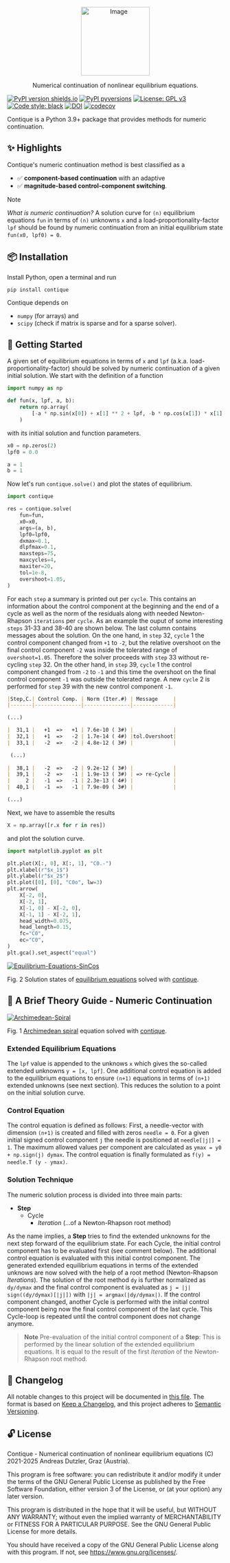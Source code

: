 <p align="center">
  <img height="160" alt="Image" src="https://github.com/user-attachments/assets/91912121-35df-4fac-a950-2fe4f75f51a9"/>
  <p align="center">Numerical continuation of nonlinear equilibrium equations.</p>
</p>

[![PyPI version shields.io](https://img.shields.io/pypi/v/contique.svg)](https://pypi.python.org/pypi/contique/)
[![PyPI pyversions](https://img.shields.io/pypi/pyversions/contique.svg)](https://pypi.python.org/pypi/contique/)
[![License: GPL v3](https://img.shields.io/badge/License-GPLv3-blue.svg)](https://www.gnu.org/licenses/gpl-3.0)
[![Code style: black](https://img.shields.io/badge/code%20style-black-000000.svg)](https://github.com/psf/black)
[![DOI](https://zenodo.org/badge/DOI/10.5281/zenodo.7931300.svg)](https://doi.org/10.5281/zenodo.7931300)
[![codecov](https://codecov.io/gh/adtzlr/contique/branch/main/graph/badge.svg?token=CXKRL8TLQY)](https://codecov.io/gh/adtzlr/contique)

Contique is a Python 3.9+ package that provides methods for numeric continuation.

## ✨ Highlights
Contique's numeric continuation method is best classified as a 

- ✅ **component-based continuation** with an adaptive 
- ✅ **magnitude-based control-component switching**.

> [!NOTE]
> *What is numeric continuation?* A solution curve for `(n)` equilibrium equations `fun` in terms of `(n)` unknowns `x` and a load-proportionality-factor `lpf` should be found by numeric continuation from an initial equilibrium state `fun(x0, lpf0) = 0`. 

## 📦 Installation
Install Python, open a terminal and run

```shell
pip install contique
```

Contique depends on
- `numpy` (for arrays) and
- `scipy` (check if matrix is sparse and for a sparse solver).

## 🚀 Getting Started
A given set of equilibrium equations in terms of `x` and `lpf` (a.k.a. load-proportionality-factor) should be solved by numeric continuation of a given initial solution. We start with the definition of a function

```python
import numpy as np

def fun(x, lpf, a, b):
    return np.array(
        [-a * np.sin(x[0]) + x[1] ** 2 + lpf, -b * np.cos(x[1]) * x[1] + lpf]
    )
```

with its initial solution and function parameters.

```python
x0 = np.zeros(2)
lpf0 = 0.0

a = 1
b = 1
```

Now let's run `contique.solve()` and plot the states of equilibrium.

```python
import contique

res = contique.solve(
    fun=fun,
    x0=x0,
    args=(a, b),
    lpf0=lpf0,
    dxmax=0.1,
    dlpfmax=0.1,
    maxsteps=75,
    maxcycles=4,
    maxiter=20,
    tol=1e-8,
    overshoot=1.05,
)
```

For each `step` a summary is printed out per `cycle`. This contains an information about the control component at the beginning and the end of a cycle as well as the norm of the residuals along with needed Newton-Rhapson `iterations` per `cycle`. As an example the ouput of some interesting `steps` 31-33 and 38-40 are shown below. The last column contains messages about the solution. On the one hand, in `step` 32, `cycle` 1 the control component changed from `+1` to `-2`, but the relative overshoot on the final control component `-2` was inside the tolerated range of `overshoot=1.05`. Therefore the solver proceeds with `step` 33 without re-cycling `step` 32. On the other hand, in `step` 39, `cycle` 1 the control component changed from `-2` to `-1` and this time the overshoot on the final control component `-1` was outside the tolerated range. A new `cycle` 2 is performed for `step` 39 with the new control component `-1`.

```markdown
|Step,C.| Control Comp. | Norm (Iter.#) | Message     |
|-------|---------------|---------------|-------------|

(...)

|  31,1 |   +1  =>   +1 | 7.6e-10 ( 3#) |             |
|  32,1 |   +1  =>   -2 | 1.7e-14 ( 4#) |tol.Overshoot|
|  33,1 |   -2  =>   -2 | 4.8e-12 ( 3#) |             |

 (...)
 
|  38,1 |   -2  =>   -2 | 9.2e-12 ( 3#) |             |
|  39,1 |   -2  =>   -1 | 1.9e-13 ( 3#) | => re-Cycle |
|     2 |   -1  =>   -1 | 2.3e-13 ( 4#) |             |
|  40,1 |   -1  =>   -1 | 7.9e-09 ( 3#) |             |

(...)
```

Next, we have to assemble the results

```python
X = np.array([r.x for r in res])
```

and plot the solution curve.

```python
import matplotlib.pyplot as plt

plt.plot(X[:, 0], X[:, 1], "C0.-")
plt.xlabel(r"$x_1$")
plt.ylabel(r"$x_2$")
plt.plot([0], [0], "C0o", lw=3)
plt.arrow(
    X[-2, 0],
    X[-2, 1],
    X[-1, 0] - X[-2, 0],
    X[-1, 1] - X[-2, 1],
    head_width=0.075,
    head_length=0.15,
    fc="C0",
    ec="C0",
)
plt.gca().set_aspect("equal")
```

[![Equilibrium-Equations-SinCos](https://github.com/adtzlr/contique/assets/5793153/20fb6415-d226-4859-b818-4f79194ba1e2)](https://github.com/adtzlr/contique/blob/main/tests/test_sincos.py)

Fig. 2 Solution states of [equilibrium equations](https://github.com/adtzlr/contique/blob/main/tests/test_sincos.py) solved with [contique](https://github.com/adtzlr/contique/blob/main/tests/test_sincos.py).

## 📝 A Brief Theory Guide - Numeric Continuation
[![Archimedean-Spiral](https://github.com/adtzlr/contique/assets/5793153/6b38c783-bdfc-470a-8a66-82a3ca663407)](https://github.com/adtzlr/contique/blob/main/tests/test_archimedean_spiral.py)

Fig. 1 [Archimedean spiral](https://en.wikipedia.org/wiki/Archimedean_spiral) equation solved with [contique](https://github.com/adtzlr/contique/blob/main/tests/test_archimedean_spiral.py).
  
### Extended Equilibrium Equations
The `lpf` value is appended to the unknows `x` which gives the so-called extended unknowns `y = [x, lpf]`. One additional control equation is added to the equilibrium equations to ensure `(n+1)` equations in terms of `(n+1)` extended unknowns (see next section). This reduces the solution to a point on the initial solution curve.

### Control Equation
The control equation is defined as follows: First, a needle-vector with dimension `(n+1)` is created and filled with zeros `needle = 0`. For a given initial signed control component `j` the needle is positioned at `needle[|j|] = 1`. The maximum allowed values per component are calculated as `ymax = y0 + np.sign(j) dymax`. The control equation is finally formulated as `f(y) = needle.T (y - ymax)`.

### Solution Technique
The numeric solution process is divided into three main parts:

- **Step**
    + Cycle
        * *Iteration* (...of a Newton-Rhapson root method)
  
As the name implies, a **Step** tries to find the extended unknowns for the next step forward of the equilibrium state. For each Cycle, the initial control component has to be evaluated first (see comment below). The additional control equation is evaluated with this initial control component. The generated extended equilibrium equations in terms of the extended unknows are now solved with the help of a root method (Newton-Rhapson *Iterations*). The solution of the root method `dy` is further normalized as `dy/dymax` and the final control component is evaluated as `j = |j| sign((dy/dymax)[|j|])` with `|j| = argmax(|dy/dymax|)`. If the control component changed, another Cycle is performed with the initial control component being now the final control component of the last cycle. This Cycle-loop is repeated until the control component does not change anymore.

> **Note**
> Pre-evaluation of the initial control component of a **Step**: This is performed by the linear solution of the extended equilibrium equations. It is equal to the result of the first *Iteration* of the Newton-Rhapson root method.

## 📄 Changelog
All notable changes to this project will be documented in [this file](CHANGELOG.md). The format is based on [Keep a Changelog](https://keepachangelog.com/en/1.0.0/), and this project adheres to [Semantic Versioning](https://semver.org/spec/v2.0.0.html).

## 🔓 License
Contique - Numerical continuation of nonlinear equilibrium equations (C) 2021-2025 Andreas Dutzler, Graz (Austria).

This program is free software: you can redistribute it and/or modify it under the terms of the GNU General Public License as published by the Free Software Foundation, either version 3 of the License, or (at your option) any later version.

This program is distributed in the hope that it will be useful, but WITHOUT ANY WARRANTY; without even the implied warranty of MERCHANTABILITY or FITNESS FOR A PARTICULAR PURPOSE. See the GNU General Public License for more details.

You should have received a copy of the GNU General Public License along with this program. If not, see <https://www.gnu.org/licenses/>.